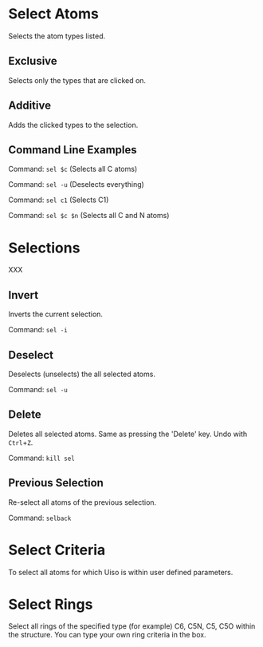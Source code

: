 # Select Atoms 
Selects the atom types listed. 

## Exclusive  
Selects only the types that are clicked on. 

## Additive
Adds the clicked types to the selection.

## Command Line Examples   
Command: `sel $c` (Selects all C atoms)

Command: `sel -u` (Deselects everything)

Command: `sel c1` (Selects C1)

Command: `sel $c $n` (Selects all C and N atoms) 

# Selections 
XXX

## Invert
Inverts the current selection.

Command: `sel -i`

## Deselect
Deselects (unselects) the all selected atoms.

Command: `sel -u` 

## Delete
Deletes all selected atoms. Same as pressing the 'Delete' key. Undo with `Ctrl`+`Z`.

Command: `kill sel` 

## Previous Selection
Re-select all atoms of the previous selection. 

Command: `selback` 

# Select Criteria 
To select all atoms for which Uiso is within user defined parameters. 

# Select Rings 
Select all rings of the specified type (for example) C6, C5N, C5, C5O within the structure. You can type your own ring criteria in the box. 

